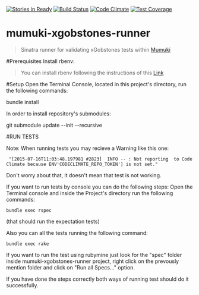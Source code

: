 
[![Stories in Ready](https://badge.waffle.io/mumuki/mumuki-xgobstones-runner.png?label=ready&title=Ready)](https://waffle.io/mumuki/mumuki-xgobstones-runner)
[![Build Status](https://travis-ci.org/mumuki/mumuki-xgobstones-runner.svg?branch=master)](https://travis-ci.org/mumuki/mumuki-xgobstones-runner)
[![Code Climate](https://codeclimate.com/github/mumuki/mumuki-xgobstones-runner/badges/gpa.svg)](https://codeclimate.com/github/mumuki/mumuki-xgobstones-runner)
[![Test Coverage](https://codeclimate.com/github/mumuki/mumuki-xgobstones-runner/badges/coverage.svg)](https://codeclimate.com/github/mumuki/mumuki-xgobstones-runner/coverage)

# mumuki-xgobstones-runner
> Sinatra runner for validating xGobstones tests within [Mumuki](http://github.com/mumuki)

#Prerequisites
  Install rbenv:
    
>You can install rbenv following the instructions of this [Link](http://uqbar-wiki.org/index.php?title=Gu%C3%ADa_de_Instalaci%C3%B3n_de_Ruby)

#Setup
 Open  the Terminal Console, located in this project's
 directory, run the following commands: 
  
  bundle install
  
In order to install repository's submodules:
  
  git submodule update --init --recursive 


#RUN TESTS

Note: When running tests you may recieve a Warning like this one:

` "[2015-07-16T11:03:48.197981 #2823]  INFO -- : Not reporting  to Code Climate because ENV'CODECLIMATE_REPO_TOKEN'] is not set."`
 
  Don't worry about that, it doesn't mean that test is not working. 
  

If you want to run tests by console you can do the following steps:
  Open the Terminal console and inside the Project's directory    run the following commands:
     
    bundle exec rspec 

(that should run the expectation tests) 
  
Also you can all the tests running the following command:

    bundle exec rake 

If you want to run the test using rubymine just look for the "spec"     folder inside mumuki-xgobstones-runner project, right click on the       prevously mention folder and click on "Run all Specs..." option.
  
If you have done the steps correctly both ways of running test should do it successfully.
    
